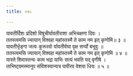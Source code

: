 ```yaml
---
title: ०७८

---
```

यावतीर्दिशः प्रदिशो विषूचीर्यावतीराशा अभिचक्षणा दिवः ।  
ततस्त्वमसि ज्यायान् विश्वहा महांस्तस्मै ते काम नम इत् कृणोमि॥ ३ ॥  
यावतीर्भृङ्गा जत्वः कुरूरवो र्यावतीर्वघा वृक्ष सर्प्यो बभूवुः ॥  
ततस्त्वमसि ज्यायान् विश्वहा महांस्तस्मै ते काम नम इत् कृणोमि ॥ ४ ॥  
यास्ते शिवास्तन्वः काम भद्रा याभिः सत्यं भवति यद् वृणीषे ।  
ताभिष्ट्वमस्मानुप संविशस्वान्यत्र पापीरप वेशया धियः ॥ ५ ॥  